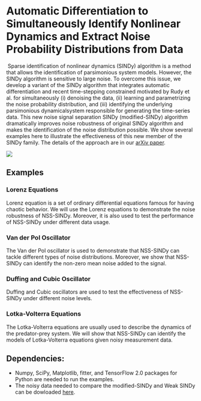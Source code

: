 ﻿# Automatic Differentiation to Simultaneously Identify Nonlinear Dynamics and Extract Noise Probability Distributions from Data
﻿
Sparse identification of nonlinear dynamics (SINDy) algorithm is a method that allows the identification of parsimonious system models. However, the SINDy algorithm is sensitive to large noise. To overcome this issue, we develop a variant of the SINDy algorithm that integrates automatic differentiation and recent time-stepping constrained motivated by Rudy et al. for simultaneously (i) denoising the data, (ii) learning and parametrizing the noise probability distribution, and (iii) identifying the underlying parsimonious dynamicalsystem responsible for generating the time-series data. This new noise signal separation SINDy (modified-SINDy) algorithm dramatically improves noise robustness of original SINDy algorithm and makes the identification of the noise distribution possible. We show several examples here to illustrate the effectiveness of this new member of the SINDy family. The details of the approach are in our [arXiv paper]().

![](Images/Methods.jpg)


## Examples
### Lorenz Equations
Lorenz equation is a set of ordinary differential equations famous for having chaotic behavior. We will use the Lorenz equations to demonstrate the noise robustness of NSS-SINDy. Moreover, it is also used to test the performance of NSS-SINDy under different data usage.
### Van der Pol Oscillator
The Van der Pol oscillator is used to demonstrate that NSS-SINDy can tackle different types of noise distributions. Moreover, we show that NSS-SINDy can identify the non-zero mean noise added to the signal.
### Duffing and Cubic Oscillator
Duffing and Cubic oscillators are used to test the effectiveness of NSS-SINDy under different noise levels.
### Lotka-Volterra Equations
The Lotka-Volterra equations are usually used to describe the dynamics of the predator-prey system. We will show that NSS-SINDy can identify the models of Lotka-Volterra equations given noisy measurement data.

## Dependencies:

* Numpy, SciPy, Matplotlib, fitter, and TensorFlow 2.0 packages for Python are needed to run the examples.
* The noisy data needed to compare the modified-SINDy and Weak SINDy can be dowloaded [here](https://drive.google.com/file/d/1OsVjzl41Bhk_drb57VeKvGNHcPm5rUNA/view?usp=sharing).
